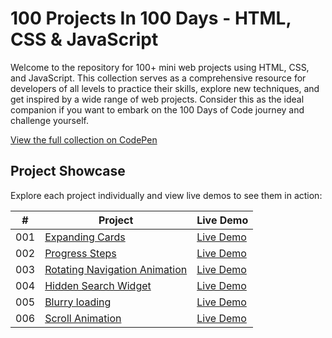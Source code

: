 # 100 Projects In 100 Days - HTML, CSS & JavaScript

Welcome to the repository for 100+ mini web projects using HTML, CSS, and JavaScript. This collection serves as a comprehensive resource for developers of all levels to practice their skills, explore new techniques, and get inspired by a wide range of web projects. Consider this as the ideal companion if you want to embark on the 100 Days of Code journey and challenge yourself.

[View the full collection on CodePen](https://codepen.io/collection/RzmBjb)

## Project Showcase

Explore each project individually and view live demos to see them in action:

|  #  | Project                                                                | Live Demo                                                |
| :-: | ---------------------------------------------------------------------- | -------------------------------------------------------- |
| 001 | [Expanding Cards](001-expanding-cards)                               | [Live Demo](https://codepen.io/Udaicoders/full/JjqQxvb)  |
| 002 | [Progress Steps](002-progress-steps)                                 | [Live Demo](https://codepen.io/Udaicoders/full/MWdMLMw)  |
| 003 | [Rotating Navigation Animation](003-rotating-navigation)             | [Live Demo](https://codepen.io/Udaicoders/full/BaegMgM)  |
| 004 | [Hidden Search Widget](004-hidden-search-widget)                   | [Live Demo](https://codepen.io/Udaicoders/full/WNBqqGe)  |
| 005 | [Blurry loading](005-blurry-loading)                   | [Live Demo](https://codepen.io/Udaicoders/full/GRbKdpL)  |
| 006 | [Scroll Animation](006-scroll-animation)                   | [Live Demo](https://codepen.io/Udaicoders/full/BagBVXx)  |



